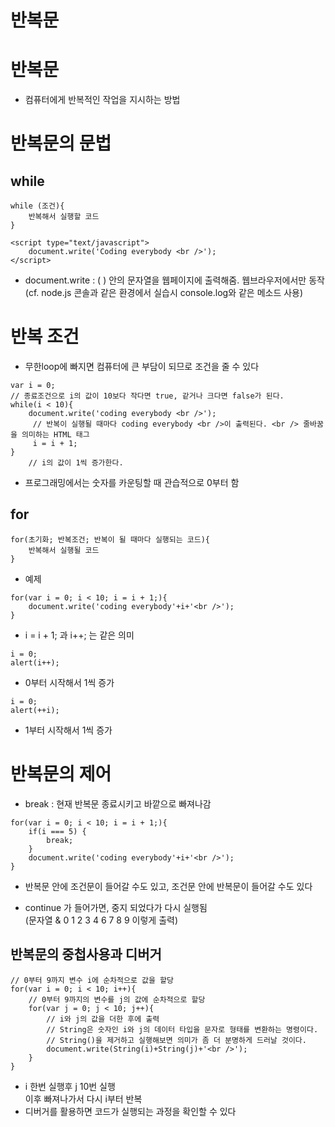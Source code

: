 반복문
======
# 반복문
* 컴퓨터에게 반복적인 작업을 지시하는 방법

# 반복문의 문법
## while
```
while (조건){
    반복해서 실행할 코드
}
```
```
<script type="text/javascript">
    document.write('Coding everybody <br />');
</script>
```
* document.write : ( ) 안의 문자열을 웹페이지에 출력해줌. 웹브라우저에서만 동작   
(cf. node.js 콘솔과 같은 환경에서 실습시 console.log와 같은 메소드 사용)
 
# 반복 조건
* 무한loop에 빠지면 컴퓨터에 큰 부담이 되므로 조건을 줄 수 있다
```
var i = 0;
// 종료조건으로 i의 값이 10보다 작다면 true, 같거나 크다면 false가 된다.
while(i < 10){
    document.write('coding everybody <br />');
     // 반복이 실행될 때마다 coding everybody <br />이 출력된다. <br /> 줄바꿈을 의미하는 HTML 태그
     i = i + 1;
}
    // i의 값이 1씩 증가한다.
```
* 프로그래밍에서는 숫자를 카운팅할 때 관습적으로 0부터 함 

## for
```
for(초기화; 반복조건; 반복이 될 때마다 실행되는 코드){
    반복해서 실행될 코드
}
```

* 예제
```
for(var i = 0; i < 10; i = i + 1;){
    document.write('coding everybody'+i+'<br />');
}
```

* i = i + 1; 과 i++; 는 같은 의미

```
i = 0;
alert(i++);
```
* 0부터 시작해서 1씩 증가
```
i = 0;
alert(++i);
```
* 1부터 시작해서 1씩 증가

# 반복문의 제어
* break : 현재 반복문 종료시키고 바깥으로 빠져나감
```
for(var i = 0; i < 10; i = i + 1;){
    if(i === 5) {
        break;
    }
    document.write('coding everybody'+i+'<br />');
}
```

* 반복문 안에 조건문이 들어갈 수도 있고, 조건문 안에 반복문이 들어갈 수도 있다

* continue 가 들어가면, 중지 되었다가 다시 실행됨   
(문자열 & 0 1 2 3 4 6 7 8 9 이렇게 출력)

## 반복문의 중첩사용과 디버거
```
// 0부터 9까지 변수 i에 순차적으로 값을 할당        
for(var i = 0; i < 10; i++){
    // 0부터 9까지의 변수를 j의 값에 순차적으로 할당
    for(var j = 0; j < 10; j++){    
        // i와 j의 값을 더한 후에 출력
        // String은 숫자인 i와 j의 데이터 타입을 문자로 형태를 변환하는 명령이다. 
        // String()을 제거하고 실행해보면 의미가 좀 더 분명하게 드러날 것이다.
        document.write(String(i)+String(j)+'<br />');
    }
}
```
* i 한번 실행후 j 10번 실행   
이후 빠져나가서 다시 i부터 반복
* 디버거를 활용하면 코드가 실행되는 과정을 확인할 수 있다
